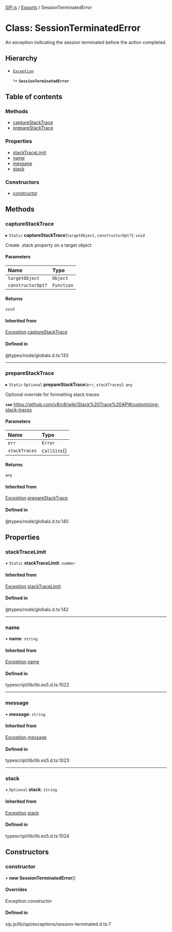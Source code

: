 [SIP.js](../README.md) / [Exports](../modules.md) / SessionTerminatedError

# Class: SessionTerminatedError

An exception indicating the session terminated before the action completed.

## Hierarchy

- [`Exception`](Exception.md)

  ↳ **`SessionTerminatedError`**

## Table of contents

### Methods

- [captureStackTrace](SessionTerminatedError.md#capturestacktrace)
- [prepareStackTrace](SessionTerminatedError.md#preparestacktrace)

### Properties

- [stackTraceLimit](SessionTerminatedError.md#stacktracelimit)
- [name](SessionTerminatedError.md#name)
- [message](SessionTerminatedError.md#message)
- [stack](SessionTerminatedError.md#stack)

### Constructors

- [constructor](SessionTerminatedError.md#constructor)

## Methods

### captureStackTrace

▸ `Static` **captureStackTrace**(`targetObject`, `constructorOpt?`): `void`

Create .stack property on a target object

#### Parameters

| Name | Type |
| :------ | :------ |
| `targetObject` | `Object` |
| `constructorOpt?` | `Function` |

#### Returns

`void`

#### Inherited from

[Exception](Exception.md).[captureStackTrace](Exception.md#capturestacktrace)

#### Defined in

@types/node/globals.d.ts:133

___

### prepareStackTrace

▸ `Static` `Optional` **prepareStackTrace**(`err`, `stackTraces`): `any`

Optional override for formatting stack traces

**`see`** https://github.com/v8/v8/wiki/Stack%20Trace%20API#customizing-stack-traces

#### Parameters

| Name | Type |
| :------ | :------ |
| `err` | `Error` |
| `stackTraces` | `CallSite`[] |

#### Returns

`any`

#### Inherited from

[Exception](Exception.md).[prepareStackTrace](Exception.md#preparestacktrace)

#### Defined in

@types/node/globals.d.ts:140

## Properties

### stackTraceLimit

▪ `Static` **stackTraceLimit**: `number`

#### Inherited from

[Exception](Exception.md).[stackTraceLimit](Exception.md#stacktracelimit)

#### Defined in

@types/node/globals.d.ts:142

___

### name

• **name**: `string`

#### Inherited from

[Exception](Exception.md).[name](Exception.md#name)

#### Defined in

typescript/lib/lib.es5.d.ts:1022

___

### message

• **message**: `string`

#### Inherited from

[Exception](Exception.md).[message](Exception.md#message)

#### Defined in

typescript/lib/lib.es5.d.ts:1023

___

### stack

• `Optional` **stack**: `string`

#### Inherited from

[Exception](Exception.md).[stack](Exception.md#stack)

#### Defined in

typescript/lib/lib.es5.d.ts:1024

## Constructors

### constructor

• **new SessionTerminatedError**()

#### Overrides

Exception.constructor

#### Defined in

sip.js/lib/api/exceptions/session-terminated.d.ts:7
